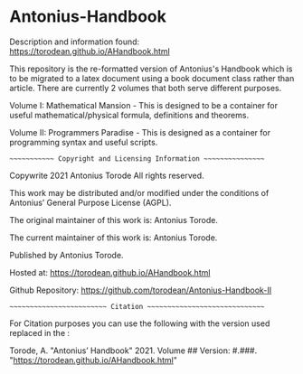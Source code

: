 # Antonius-Handbook
Description and information found: https://torodean.github.io/AHandbook.html

This repository is the re-formatted version of Antonius's Handbook which is to be migrated to a latex document using a book document class rather than article. There are currently 2 volumes that both serve different purposes.

Volume I: Mathematical Mansion - This is designed to be a container for useful mathematical/physical formula, definitions and theorems.

Volume II: Programmers Paradise - This is designed as a container for programming syntax and useful scripts.

~~~~~~~~~~~~~~~~~~~~~~~~~~~~~~~~~~~~~~~~~~~~~~~~~~~~~~~~~~~~~~~
~~~~~~~~~~~ Copyright and Licensing Information ~~~~~~~~~~~~~~~
~~~~~~~~~~~~~~~~~~~~~~~~~~~~~~~~~~~~~~~~~~~~~~~~~~~~~~~~~~~~~~~

Copywrite 2021 Antonius Torode All rights reserved.

This work may be distributed and/or modified under the conditions of Antonius’ General Purpose License (AGPL).

The original maintainer of this work is: Antonius Torode.

The current maintainer of this work is: Antonius Torode.

Published by Antonius Torode.

Hosted at: https://torodean.github.io/AHandbook.html

Github Repository: https://github.com/torodean/Antonius-Handbook-II

~~~~~~~~~~~~~~~~~~~~~~~~~~~~~~~~~~~~~~~~~~~~~~~~~~~~~~~~~~~~~~~
~~~~~~~~~~~~~~~~~~~~~~~~ Citation ~~~~~~~~~~~~~~~~~~~~~~~~~~~~~
~~~~~~~~~~~~~~~~~~~~~~~~~~~~~~~~~~~~~~~~~~~~~~~~~~~~~~~~~~~~~~~

For Citation purposes you can use the following with the version used replaced in the :

Torode, A. "Antonius’ Handbook" 2021. Volume ## Version: #.###. "https://torodean.github.io/AHandbook.html"





